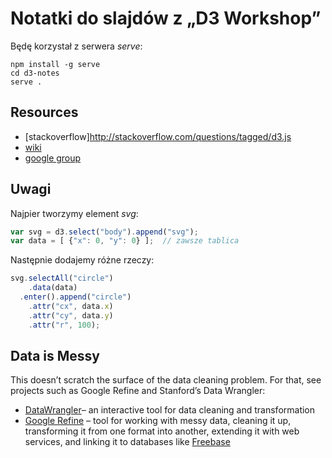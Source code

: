 # Notatki do slajdów z „D3 Workshop”

Będę korzystał z serwera *serve*:

    npm install -g serve
    cd d3-notes
    serve .


## Resources

* [stackoverflow]http://stackoverflow.com/questions/tagged/d3.js
* [wiki](https://github.com/mbostock/d3/wiki)
* [google group](https://groups.google.com/group/d3-js)


## Uwagi

Najpier tworzymy element *svg*:

```javascript
var svg = d3.select("body").append("svg");
var data = [ {"x": 0, "y": 0} ];  // zawsze tablica
```

Następnie dodajemy różne rzeczy:

```javascript
svg.selectAll("circle")
    .data(data)
  .enter().append("circle")
    .attr("cx", data.x)
    .attr("cy", data.y)
    .attr("r", 100);
```


## Data is Messy

This doesn’t scratch the surface of the data cleaning problem. For
that, see projects such as Google Refine and Stanford’s Data Wrangler:

* [DataWrangler](http://vis.stanford.edu/wrangler/)–
  an interactive tool for data cleaning and transformation
* [Google Refine](http://code.google.com/p/google-refine/) –
  tool for working with messy data, cleaning it up, transforming it
  from one format into another, extending it with web services, and
  linking it to databases like [Freebase](http://www.freebase.com/)
